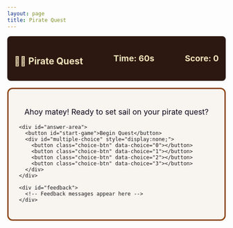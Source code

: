 ```yaml
---
layout: page
title: Pirate Quest
---
```


<div id="estimation-game">
  <div id="game-header">
    <h2>🏴‍☠️ Pirate Quest</h2>
    <div id="timer">Time: <span id="time-remaining">60</span>s</div>
    <div id="score">Score: <span id="current-score">0</span></div>
  </div>

  <div id="challenge-area">
    <div id="challenge-text">
      <p>Ahoy matey! Ready to set sail on your pirate quest?</p>
    </div>

    <div id="answer-area">
      <button id="start-game">Begin Quest</button>
      <div id="multiple-choice" style="display:none;">
        <button class="choice-btn" data-choice="0"></button>
        <button class="choice-btn" data-choice="1"></button>
        <button class="choice-btn" data-choice="2"></button>
        <button class="choice-btn" data-choice="3"></button>
      </div>
    </div>

    <div id="feedback">
      <!-- Feedback messages appear here -->
    </div>
  </div>

  <div id="game-controls">
    <!-- Auto-advance, no manual next button needed -->
  </div>
</div>

<style>
#game-header {
  display: flex;
  justify-content: space-between;
  align-items: center;
  background: #2c1810;
  color: #f4e4bc;
  padding: 1rem;
  border-radius: 8px;
  margin-bottom: 1rem;
}

#timer, #score {
  font-size: 1.2rem;
  font-weight: bold;
}

#challenge-area {
  background: #f8f5f0;
  border: 3px solid #8b4513;
  border-radius: 12px;
  padding: 1.5rem;
  margin-bottom: 1rem;
}

#challenge-text {
  font-size: 1.1rem;
  margin-bottom: 1rem;
  text-align: center;
  color: #0e0518;
}

#challenge-text p {
  color: #0e0518 !important;
}

#challenge-text strong {
  color: #0e0518 !important;
}

#game-canvas {
  display: block;
  margin: 1rem auto;
  border: 2px solid #654321;
  background: #e6ddd4;
}

#answer-area {
  text-align: center;
  margin: 1rem 0;
}

#multiple-choice {
  display: grid;
  grid-template-columns: 1fr 1fr;
  gap: 1rem;
  margin: 1rem 0;
  max-width: 400px;
  margin-left: auto;
  margin-right: auto;
}

.choice-btn {
  background: #8b4513;
  color: white;
  border: none;
  padding: 1rem;
  font-size: 1.1rem;
  border-radius: 8px;
  cursor: pointer;
  min-height: 60px;
}

.choice-btn:hover {
  background: #654321;
}

.choice-btn.correct {
  background: #2d5a2d;
}

.choice-btn.incorrect {
  background: #8b2d2d;
}

.choice-btn.very-bad {
  background: #4a1515;
  border: 3px solid #ff0000;
}

#estimation-game button:not(.choice-btn) {
  background: #8b4513;
  color: white;
  border: none;
  padding: 0.5rem 1rem;
  font-size: 1rem;
  border-radius: 4px;
  cursor: pointer;
}

#estimation-game button:not(.choice-btn):hover {
  background: #654321;
}

#feedback {
  text-align: center;
  font-size: 1.1rem;
  min-height: 2rem;
  font-weight: bold;
}

#game-controls {
  text-align: center;
}
</style>

<script src="/public/js/estimation-tool.js"></script>